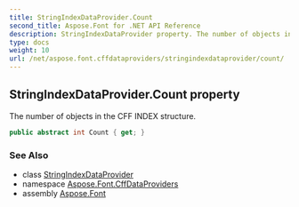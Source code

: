 ```yaml
---
title: StringIndexDataProvider.Count
second_title: Aspose.Font for .NET API Reference
description: StringIndexDataProvider property. The number of objects in the CFF INDEX structure
type: docs
weight: 10
url: /net/aspose.font.cffdataproviders/stringindexdataprovider/count/
---
```

## StringIndexDataProvider.Count property

The number of objects in the CFF INDEX structure.

```csharp
public abstract int Count { get; }
```

### See Also

* class [StringIndexDataProvider](../)
* namespace [Aspose.Font.CffDataProviders](../../../aspose.font.cffdataproviders/)
* assembly [Aspose.Font](../../../)



